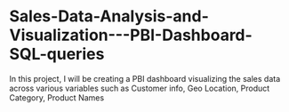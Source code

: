 # Sales-Data-Analysis-and-Visualization---PBI-Dashboard-SQL-queries
In this project, I will be creating a PBI dashboard visualizing the sales data across various variables such as Customer info, Geo Location, Product Category, Product Names
